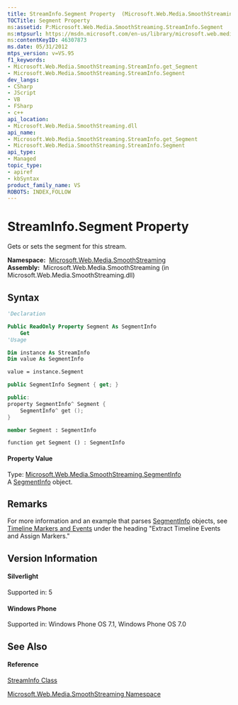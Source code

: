 ```yaml
---
title: StreamInfo.Segment Property  (Microsoft.Web.Media.SmoothStreaming)
TOCTitle: Segment Property
ms:assetid: P:Microsoft.Web.Media.SmoothStreaming.StreamInfo.Segment
ms:mtpsurl: https://msdn.microsoft.com/en-us/library/microsoft.web.media.smoothstreaming.streaminfo.segment(v=VS.95)
ms:contentKeyID: 46307873
ms.date: 05/31/2012
mtps_version: v=VS.95
f1_keywords:
- Microsoft.Web.Media.SmoothStreaming.StreamInfo.get_Segment
- Microsoft.Web.Media.SmoothStreaming.StreamInfo.Segment
dev_langs:
- CSharp
- JScript
- VB
- FSharp
- c++
api_location:
- Microsoft.Web.Media.SmoothStreaming.dll
api_name:
- Microsoft.Web.Media.SmoothStreaming.StreamInfo.get_Segment
- Microsoft.Web.Media.SmoothStreaming.StreamInfo.Segment
api_type:
- Managed
topic_type:
- apiref
- kbSyntax
product_family_name: VS
ROBOTS: INDEX,FOLLOW
---
```


# StreamInfo.Segment Property

Gets or sets the segment for this stream.

**Namespace:**  [Microsoft.Web.Media.SmoothStreaming](microsoft-web-media-smoothstreaming-namespace_1.md)  
**Assembly:**  Microsoft.Web.Media.SmoothStreaming (in Microsoft.Web.Media.SmoothStreaming.dll)

## Syntax

``` vb
'Declaration

Public ReadOnly Property Segment As SegmentInfo
    Get
'Usage

Dim instance As StreamInfo
Dim value As SegmentInfo

value = instance.Segment
```

``` csharp
public SegmentInfo Segment { get; }
```

``` c++
public:
property SegmentInfo^ Segment {
    SegmentInfo^ get ();
}
```

``` fsharp
member Segment : SegmentInfo
```

``` jscript
function get Segment () : SegmentInfo
```

#### Property Value

Type: [Microsoft.Web.Media.SmoothStreaming.SegmentInfo](segmentinfo-class-microsoft-web-media-smoothstreaming_1.md)  
A [SegmentInfo](segmentinfo-class-microsoft-web-media-smoothstreaming_1.md) object.

## Remarks

For more information and an example that parses [SegmentInfo](segmentinfo-class-microsoft-web-media-smoothstreaming_1.md) objects, see [Timeline Markers and Events](timeline-markers-and-events.md) under the heading "Extract Timeline Events and Assign Markers."

## Version Information

#### Silverlight

Supported in: 5  

#### Windows Phone

Supported in: Windows Phone OS 7.1, Windows Phone OS 7.0  

## See Also

#### Reference

[StreamInfo Class](streaminfo-class-microsoft-web-media-smoothstreaming_1.md)

[Microsoft.Web.Media.SmoothStreaming Namespace](microsoft-web-media-smoothstreaming-namespace_1.md)

